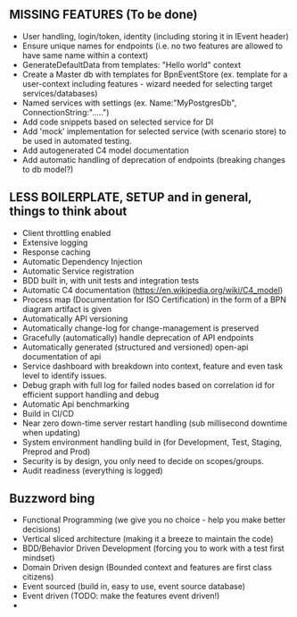 
## MISSING FEATURES (To be done)
- User handling, login/token, identity (including storing it in IEvent header)
- Ensure unique names for endpoints (i.e. no two features are allowed to have same name within a context)
- GenerateDefaultData from templates: "Hello world" context
- Create a Master db with templates for BpnEventStore (ex. template for a user-context including features - wizard needed for selecting target services/databases)
- Named services with settings (ex. Name:"MyPostgresDb", ConnectionString:".....")
- Add code snippets based on selected service for DI
- Add 'mock' implementation for selected service (with scenario store) to be used in automated testing.
- Add autogenerated C4 model documentation
- Add automatic handling of deprecation of endpoints (breaking changes to db model?)
 
## LESS BOILERPLATE, SETUP and in general, things to think about
- Client throttling enabled
- Extensive logging 
- Response caching
- Automatic Dependency Injection
- Automatic Service registration
- BDD built in, with unit tests and integration tests
- Automatic C4 documentation (https://en.wikipedia.org/wiki/C4_model)
- Process map (Documentation for ISO Certification) in the form of a BPN diagram artifact is given
- Automatically API versioning
- Automatically change-log for change-management is preserved
- Gracefully (automatically) handle deprecation of API endpoints
- Automatically generated (structured and versioned) open-api documentation of api
- Service dashboard with breakdown into context, feature and even task level to identify issues.
- Debug graph with full log for failed nodes based on correlation id for efficient support handling and debug
- Automatic Api benchmarking
- Build in CI/CD 
- Near zero down-time server restart handling (sub millisecond downtime when updating)
- System environment handling build in (for Development, Test, Staging, Preprod and Prod)
- Security is by design, you only need to decide on scopes/groups.
- Audit readiness (everything is logged)

## Buzzword bing
- Functional Programming (we give you no choice - help you make better decisions)
- Vertical sliced architecture (making it a breeze to maintain the code)
- BDD/Behavior Driven Development (forcing you to work with a test first mindset)
- Domain Driven design (Bounded context and features are first class citizens)
- Event sourced (build in, easy to use, event source database)
- Event driven (TODO: make the features event driven!)
- 
